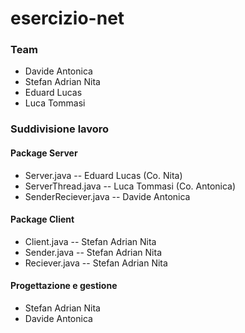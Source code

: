 # esercizio-net

### Team
- Davide Antonica
- Stefan Adrian Nita
- Eduard Lucas
- Luca Tommasi

### Suddivisione lavoro

#### Package Server

- Server.java -- Eduard Lucas (Co. Nita)
- ServerThread.java -- Luca Tommasi (Co. Antonica)
- SenderReciever.java -- Davide Antonica

#### Package Client

- Client.java -- Stefan Adrian Nita
- Sender.java -- Stefan Adrian Nita
- Reciever.java -- Stefan Adrian Nita

#### Progettazione e gestione

- Stefan Adrian Nita
- Davide Antonica
 
